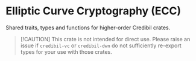 # Elliptic Curve Cryptography (ECC)

Shared traits, types and functions for higher-order Credibil crates.

> [!CAUTION] This crate is not intended for direct use. Please raise an issue if `credibil-vc` or `credibil-dwn` do not sufficiently re-export types for your use with those crates.
